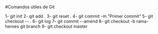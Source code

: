#Comandos útiles de Git

1- git init
2- git add . 
3- git reset .
4- git commit -m "Primer commit"
5- git checkout -- .
6- git log
7- git commit --amend
8- git checkout -b rama-heroes
git branch
9- git checkout master
